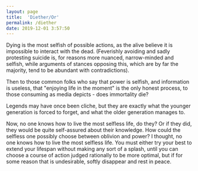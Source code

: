 ```yaml
---
layout: page
title:  'Diether/Or'
permalink: /diether
date: 2019-12-01 3:57:50
---
```



Dying is the most selfish of possible actions, as the alive believe it is impossible to interact with the dead. (Feverishly avoiding and sadly protesting suicide is, for reasons more nuanced, narrow-minded and selfish, while arguments of stances opposing this, which are by far the majority, tend to be abundant with contradictions).

Then to those common folks who say that power is selfish, and information is useless, that "enjoying life in the moment" is the only honest process, to those consuming as media depicts - does immortality die?

Legends may have once been cliche, but they are exactly what the younger generation is forced to forget, and what the older generation manages to.

Now, no one knows how to live the most selfless life, do they? Or if they did, they would be quite self-assured about their knowledge. How could the selfless one possibly choose between oblivion and power? I thought, no one knows how to live the most selfless life. You must either try your best to extend your lifespan without making any sort of a splash, until you can choose a course of action judged rationally to be more optimal, but if for some reason that is undesirable, softly disappear and rest in peace.



